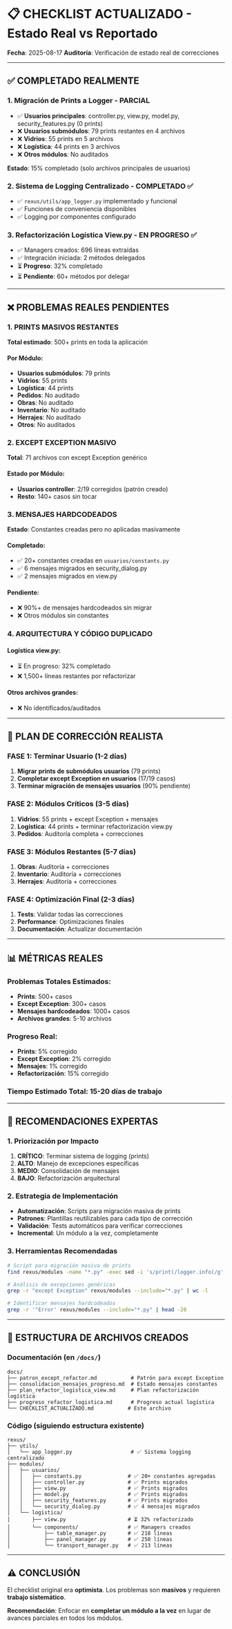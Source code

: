 # 📋 CHECKLIST ACTUALIZADO - Estado Real vs Reportado

**Fecha**: 2025-08-17
**Auditoría**: Verificación de estado real de correcciones

---

## ✅ COMPLETADO REALMENTE

### 1. Migración de Prints a Logger - PARCIAL
- ✅ **Usuarios principales**: controller.py, view.py, model.py, security_features.py (0 prints)
- ❌ **Usuarios submódulos**: 79 prints restantes en 4 archivos
- ❌ **Vidrios**: 55 prints en 5 archivos 
- ❌ **Logística**: 44 prints en 3 archivos
- ❌ **Otros módulos**: No auditados

**Estado**: 15% completado (solo archivos principales de usuarios)

### 2. Sistema de Logging Centralizado - COMPLETADO ✅
- ✅ `rexus/utils/app_logger.py` implementado y funcional
- ✅ Funciones de conveniencia disponibles
- ✅ Logging por componentes configurado

### 3. Refactorización Logística View.py - EN PROGRESO ✅
- ✅ Managers creados: 696 líneas extraídas
- ✅ Integración iniciada: 2 métodos delegados
- ⏳ **Progreso**: 32% completado
- ⏳ **Pendiente**: 60+ métodos por delegar

---

## ❌ PROBLEMAS REALES PENDIENTES

### 1. PRINTS MASIVOS RESTANTES
**Total estimado**: 500+ prints en toda la aplicación

#### Por Módulo:
- **Usuarios submódulos**: 79 prints
- **Vidrios**: 55 prints  
- **Logística**: 44 prints
- **Pedidos**: No auditado
- **Obras**: No auditado
- **Inventario**: No auditado
- **Herrajes**: No auditado
- **Otros**: No auditados

### 2. EXCEPT EXCEPTION MASIVO
**Total**: 71 archivos con except Exception genérico

#### Estado por Módulo:
- **Usuarios controller**: 2/19 corregidos (patrón creado)
- **Resto**: 140+ casos sin tocar

### 3. MENSAJES HARDCODEADOS
**Estado**: Constantes creadas pero no aplicadas masivamente

#### Completado:
- ✅ 20+ constantes creadas en `usuarios/constants.py`
- ✅ 6 mensajes migrados en security_dialog.py
- ✅ 2 mensajes migrados en view.py

#### Pendiente:
- ❌ 90%+ de mensajes hardcodeados sin migrar
- ❌ Otros módulos sin constantes

### 4. ARQUITECTURA Y CÓDIGO DUPLICADO

#### Logística view.py:
- ⏳ En progreso: 32% completado
- ❌ 1,500+ líneas restantes por refactorizar

#### Otros archivos grandes:
- ❌ No identificados/auditados

---

## 🔧 PLAN DE CORRECCIÓN REALISTA

### FASE 1: Terminar Usuario (1-2 días)
1. **Migrar prints de submódulos usuarios** (79 prints)
2. **Completar except Exception en usuarios** (17/19 casos)
3. **Terminar migración de mensajes usuarios** (90% pendiente)

### FASE 2: Módulos Críticos (3-5 días)
1. **Vidrios**: 55 prints + except Exception + mensajes
2. **Logística**: 44 prints + terminar refactorización view.py
3. **Pedidos**: Auditoría completa + correcciones

### FASE 3: Módulos Restantes (5-7 días)
1. **Obras**: Auditoría + correcciones
2. **Inventario**: Auditoría + correcciones  
3. **Herrajes**: Auditoría + correcciones

### FASE 4: Optimización Final (2-3 días)
1. **Tests**: Validar todas las correcciones
2. **Performance**: Optimizaciones finales
3. **Documentación**: Actualizar documentación

---

## 📊 MÉTRICAS REALES

### Problemas Totales Estimados:
- **Prints**: 500+ casos
- **Except Exception**: 300+ casos  
- **Mensajes hardcodeados**: 1000+ casos
- **Archivos grandes**: 5-10 archivos

### Progreso Real:
- **Prints**: 5% corregido
- **Except Exception**: 2% corregido
- **Mensajes**: 1% corregido
- **Refactorización**: 15% corregido

### Tiempo Estimado Total: 15-20 días de trabajo

---

## 🎯 RECOMENDACIONES EXPERTAS

### 1. Priorización por Impacto
1. **CRÍTICO**: Terminar sistema de logging (prints)
2. **ALTO**: Manejo de excepciones específicas  
3. **MEDIO**: Consolidación de mensajes
4. **BAJO**: Refactorización arquitectural

### 2. Estrategia de Implementación
- **Automatización**: Scripts para migración masiva de prints
- **Patrones**: Plantillas reutilizables para cada tipo de corrección
- **Validación**: Tests automáticos para verificar correcciones
- **Incremental**: Un módulo a la vez, completamente

### 3. Herramientas Recomendadas
```bash
# Script para migración masiva de prints
find rexus/modules -name "*.py" -exec sed -i 's/print(/logger.info(/g' {} \;

# Análisis de excepciones genéricas  
grep -r "except Exception" rexus/modules --include="*.py" | wc -l

# Identificar mensajes hardcodeados
grep -r '"Error' rexus/modules --include="*.py" | head -20
```

---

## 📁 ESTRUCTURA DE ARCHIVOS CREADOS

### Documentación (en `/docs/`)
```
docs/
├── patron_except_refactor.md           # Patrón para except Exception
├── consolidacion_mensajes_progreso.md  # Estado mensajes constantes  
├── plan_refactor_logistica_view.md     # Plan refactorización logística
├── progreso_refactor_logistica.md      # Progreso actual logística
└── CHECKLIST_ACTUALIZADO.md           # Este archivo
```

### Código (siguiendo estructura existente)
```
rexus/
├── utils/
│   └── app_logger.py                   # ✅ Sistema logging centralizado
├── modules/
│   ├── usuarios/
│   │   ├── constants.py               # ✅ 20+ constantes agregadas
│   │   ├── controller.py              # ✅ Prints migrados
│   │   ├── view.py                    # ✅ Prints migrados  
│   │   ├── model.py                   # ✅ Prints migrados
│   │   ├── security_features.py       # ✅ Prints migrados
│   │   └── security_dialog.py         # ✅ 4 mensajes migrados
│   └── logistica/
│       ├── view.py                    # ⏳ 32% refactorizado
│       └── components/                # ✅ Managers creados
│           ├── table_manager.py       # ✅ 218 líneas
│           ├── panel_manager.py       # ✅ 250 líneas
│           └── transport_manager.py   # ✅ 213 líneas
```

---

## ⚠️ CONCLUSIÓN

El checklist original era **optimista**. Los problemas son **masivos** y requieren **trabajo sistemático**. 

**Recomendación**: Enfocar en **completar un módulo a la vez** en lugar de avances parciales en todos los módulos.